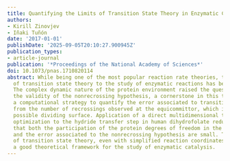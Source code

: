 ```yaml
---
title: Quantifying the Limits of Transition State Theory in Enzymatic Catalysis
authors:
- Kirill Zinovjev
- Iñaki Tuñón
date: '2017-01-01'
publishDate: '2025-09-05T20:10:27.900945Z'
publication_types:
- article-journal
publication: '*Proceedings of the National Academy of Sciences*'
doi: 10.1073/pnas.1710820114
abstract: While being one of the most popular reaction rate theories, the applicability
  of transition state theory to the study of enzymatic reactions has been often challenged.
  The complex dynamic nature of the protein environment raised the question about
  the validity of the nonrecrossing hypothesis, a cornerstone in this theory. We present
  a computational strategy to quantify the error associated to transition state theory
  from the number of recrossings observed at the equicommittor, which is the best
  possible dividing surface. Application of a direct multidimensional transition state
  optimization to the hydride transfer step in human dihydrofolate reductase shows
  that both the participation of the protein degrees of freedom in the reaction coordinate
  and the error associated to the nonrecrossing hypothesis are small. Thus, the use
  of transition state theory, even with simplified reaction coordinates, provides
  a good theoretical framework for the study of enzymatic catalysis.
---
```

